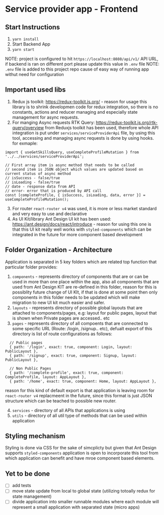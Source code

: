 # Service provider app - Frontend

## Start Instructions
1. `yarn install`
2. Start Backend App
3. `yarn start`

NOTE: project is configured to hit `https://localhost:8080/api/v1/` API URL, if backend is ran on different port please update this value in `.env` file
NOTE: `.env` file is added to this project repo cause of easy way of running app withut need for configuration

## Important used libs
1. Redux js toolkit: https://redux-toolkit.js.org/ - reason for usage this library is to shrink developmen code for redux integration, so there is no constants, actions and reducer managing and especially state management for async requests.
2. For manging Async requests RTK Query: https://redux-toolkit.js.org/rtk-query/overview from Reduxjs toolkit has been used, therefore whole API integration is put under `services/serviceProviderApi` file, by using this tool, accessing and managing async requests is done by using hooks. for exmaple:

```
import { useGetSkillsQuery, useCompleteProfileMutation } from '../../services/serviceProviderApi';

// First array item is async method that needs to be called
// second item is JSON object which values are updated based on current status of async method
// isSuccess - false/true
// isLoading - false/true
// date - response data from API
// error- error that is produced by API call
const [completeProfile, { isSuccess, isLoading, data, error }] = useCompleteProfileMutation();
```

3. For router `react-router v4` was used, it is more or less market standard and very easy to use and declarative
4. As UI Kit/library Ant Design UI kit has been used: https://ant.design/docs/react/introduce - reason for using this one is that this UI kit really well works with `styled-components` which can be integrated in the future for more component based development


## Folder Organization - Architecture
Application is separated in 5 key folders which are related top function that particular folder provides:
1. `components` - represents directory of components that are or can be used in more than one place within the app, also all components that are used from Ant Design KIT are re-defined in this folder, reason for this is possiblity future change of UI KIt, if that is done at some point then only components in this folder needs to be updated which will make migration to new UI kit much easier and safer.
2. `layouts` - represents directory of possible global layouts that are attached to components/pages, e.g: layout for public pages, layout that is shown when Private pages are accessed.. etc
3. `pages` - represents directory of all compoents that are connected to some specific URL (Route: /login, /signup.. etc), defualt export of this directory is list of route configurations as follows:

```
  // Public pages
  { path: '/login', exact: true, component: Login, layout: PublicLayout },
  { path: '/signup', exact: true, component: Signup, layout: PublicLayout },

  // Non Public Pages
  { path: '/complete-profile', exact: true, component: CompleteProfile, layout: AppLayout },
  { path: '/home', exact: true, component: Home, layout: AppLayout },

```

reason for this kind of default export is that application is leaving room for `react-router v4` replacmeent in the future, since this format is just JSON structure which can be teached to possible new router.

4. `services` - directory of all APIs that applications is using
5. `utils` - directory of all util type of methods that can be used within application



## Styling mechanism
Styling is done via CSS for the sake of simcplicty but given that Ant Design supports `styled-components` application is open to incorporate this tool from which application can benefit and have mroe component based elements.


## Yet to be done
- [ ] add tests
- [ ] move state update from local to global state (utilizing totoally redux for state management)
- [ ] divide application into smaller runnable modules where each module will represent a small application with separated state (micro apps)
